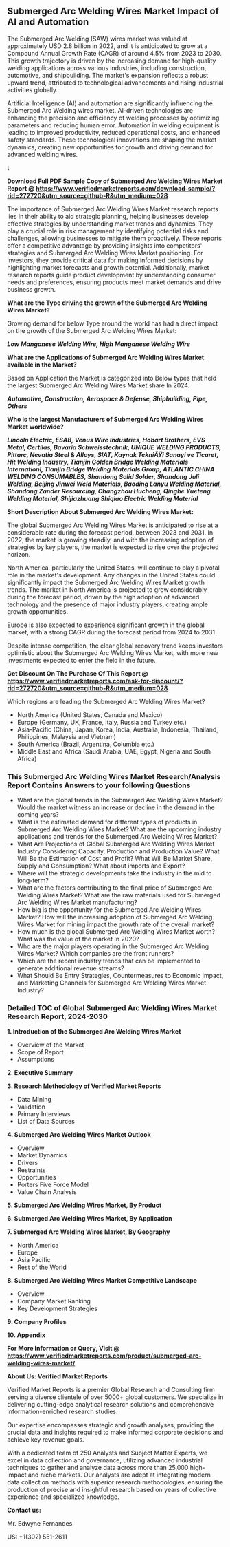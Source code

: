 <h2>Submerged Arc Welding Wires Market Impact of AI and Automation</h2><p>The Submerged Arc Welding (SAW) wires market was valued at approximately USD 2.8 billion in 2022, and it is anticipated to grow at a Compound Annual Growth Rate (CAGR) of around 4.5% from 2023 to 2030. This growth trajectory is driven by the increasing demand for high-quality welding applications across various industries, including construction, automotive, and shipbuilding. The market's expansion reflects a robust upward trend, attributed to technological advancements and rising industrial activities globally.</p><p>Artificial Intelligence (AI) and automation are significantly influencing the Submerged Arc Welding wires market. AI-driven technologies are enhancing the precision and efficiency of welding processes by optimizing parameters and reducing human error. Automation in welding equipment is leading to improved productivity, reduced operational costs, and enhanced safety standards. These technological innovations are shaping the market dynamics, creating new opportunities for growth and driving demand for advanced welding wires.</p>t</p><p id="" class=""><strong>Download Full PDF Sample Copy of Submerged Arc Welding Wires Market Report @ <a href="https://www.verifiedmarketreports.com/download-sample/?rid=272720&utm_source=github-R&utm_medium=028" target="_blank">https://www.verifiedmarketreports.com/download-sample/?rid=272720&utm_source=github-R&utm_medium=028</a></strong></p><p>The importance of&nbsp;Submerged Arc Welding Wires Market research reports lies in their ability to aid strategic planning, helping businesses develop effective strategies by understanding market trends and dynamics. They play a crucial role in risk management by identifying potential risks and challenges, allowing businesses to mitigate them proactively. These reports offer a competitive advantage by providing insights into competitors' strategies and Submerged Arc Welding Wires Market positioning. For investors, they provide critical data for making informed decisions by highlighting market forecasts and growth potential. Additionally, market research reports guide product development by understanding consumer needs and preferences, ensuring products meet market demands and drive business growth.</p><p><strong>What are the&nbsp;Type driving the growth of the Submerged Arc Welding Wires Market?</strong></p><p id="" class="">Growing demand for below Type around the world has had a direct impact on the growth of the Submerged Arc Welding Wires Market:</p><em><strong>Low Manganese Welding Wire, High Manganese Welding Wire</strong></em></p><strong>What are the&nbsp;Applications&nbsp;of Submerged Arc Welding Wires Market available in the Market?</strong></p><p id="" class="">Based on Application the Market is categorized into Below types that held the largest Submerged Arc Welding Wires Market share In 2024.</p><em><strong>Automotive, Construction, Aerospace & Defense, Shipbuilding, Pipe, Others</strong></em></p><strong>Who is the largest Manufacturers of Submerged Arc Welding Wires Market worldwide?</strong></p><p><em><strong>Lincoln Electric, ESAB, Venus Wire Industries, Hobart Brothers, EVS Metal, Certilas, Bavaria Schweisstechnik, UNIQUE WELDING PRODUCTS, Pittarc, Nevatia Steel & Alloys, SIAT, Kaynak TekniÄŸi Sanayi ve Ticaret, Hit Welding Industry, Tianjin Golden Bridge Welding Materials Internationl, Tianjin Bridge Welding Materials Group, ATLANTIC CHINA WELDING CONSUMABLES, Shandong Solid Solder, Shandong Juli Welding, Beijing Jinwei Weld Materials, Baoding Lanyu Welding Material, Shandong Zander Resourcing, Changzhou Hucheng, Qinghe Yueteng Welding Material, Shijiazhuang Shiqiao Electric Welding Material</strong></em></p><p id="" class=""><strong>Short Description About Submerged Arc Welding Wires Market:</strong></p><p>The global Submerged Arc Welding Wires Market is anticipated to rise at a considerable rate during the forecast period, between 2023 and 2031. In 2022, the market is growing steadily, and with the increasing adoption of strategies by key players, the market is expected to rise over the projected horizon.</p><p>North America, particularly the United States, will continue to play a pivotal role in the market's development. Any changes in the United States could significantly impact the Submerged Arc Welding Wires Market growth trends. The market in North America is projected to grow considerably during the forecast period, driven by the high adoption of advanced technology and the presence of major industry players, creating ample growth opportunities.</p><p>Europe is also expected to experience significant growth in the global market, with a strong CAGR during the forecast period from 2024 to 2031.</p><p>Despite intense competition, the clear global recovery trend keeps investors optimistic about the Submerged Arc Welding Wires Market, with more new investments expected to enter the field in the future.</p><p id="" class=""><strong>Get Discount On The Purchase Of This Report @ <a href="https://www.verifiedmarketreports.com/ask-for-discount/?rid=272720&utm_source=github-R&utm_medium=028" target="_blank">https://www.verifiedmarketreports.com/ask-for-discount/?rid=272720&utm_source=github-R&utm_medium=028</a></strong></p>Which regions are leading the Submerged Arc Welding Wires Market?</p><ul><li>North America (United States, Canada and Mexico)</li><li>Europe (Germany, UK, France, Italy, Russia and Turkey etc.)</li><li>Asia-Pacific (China, Japan, Korea, India, Australia, Indonesia, Thailand, Philippines, Malaysia and Vietnam)</li><li>South America (Brazil, Argentina, Columbia etc.)</li><li>Middle East and Africa (Saudi Arabia, UAE, Egypt, Nigeria and South Africa)</li></ul><h3 id="" class="">This Submerged Arc Welding Wires Market Research/Analysis Report Contains Answers to your following Questions</h3><ul><li>What are the global trends in the Submerged Arc Welding Wires Market? Would the market witness an increase or decline in the demand in the coming years?</li><li>What is the estimated demand for different types of products in Submerged Arc Welding Wires Market? What are the upcoming industry applications and trends for the Submerged Arc Welding Wires Market?</li><li>What Are Projections of Global Submerged Arc Welding Wires Market Industry Considering Capacity, Production and Production Value? What Will Be the Estimation of Cost and Profit? What Will Be Market Share, Supply and Consumption? What about imports and Export?</li><li>Where will the strategic developments take the industry in the mid to long-term?</li><li>What are the factors contributing to the final price of Submerged Arc Welding Wires Market? What are the raw materials used for Submerged Arc Welding Wires Market manufacturing?</li><li>How big is the opportunity for the Submerged Arc Welding Wires Market? How will the increasing adoption of Submerged Arc Welding Wires Market for mining impact the growth rate of the overall market?</li><li>How much is the global Submerged Arc Welding Wires Market worth? What was the value of the market In 2020?</li><li>Who are the major players operating in the Submerged Arc Welding Wires Market? Which companies are the front runners?</li><li>Which are the recent industry trends that can be implemented to generate additional revenue streams?</li><li>What Should Be Entry Strategies, Countermeasures to Economic Impact, and Marketing Channels for Submerged Arc Welding Wires Market Industry?</li></ul><h3 id="" class="">Detailed TOC of Global Submerged Arc Welding Wires Market Research Report, 2024-2030</h3><p id="" class=""><strong>1. Introduction of the Submerged Arc Welding Wires Market</strong></p><ul><li>Overview of the Market</li><li>Scope of Report</li><li>Assumptions</li></ul><p id="" class=""><strong>2. Executive Summary</strong></p><p id="" class=""><strong>3. Research Methodology of Verified Market Reports</strong></p><ul><li>Data Mining</li><li>Validation</li><li>Primary Interviews</li><li>List of Data Sources</li></ul><p id="" class=""><strong>4. Submerged Arc Welding Wires Market Outlook</strong></p><ul><li>Overview</li><li>Market Dynamics</li><li>Drivers</li><li>Restraints</li><li>Opportunities</li><li>Porters Five Force Model</li><li>Value Chain Analysis</li></ul><p id="" class=""><strong>5. Submerged Arc Welding Wires Market, By Product</strong></p><p id="" class=""><strong>6. Submerged Arc Welding Wires Market, By Application</strong></p><p id="" class=""><strong>7. Submerged Arc Welding Wires Market, By Geography</strong></p><ul><li>North America</li><li>Europe</li><li>Asia Pacific</li><li>Rest of the World</li></ul><p id="" class=""><strong>8. Submerged Arc Welding Wires Market Competitive Landscape</strong></p><ul><li>Overview</li><li>Company Market Ranking</li><li>Key Development Strategies</li></ul><p id="" class=""><strong>9. Company Profiles</strong></p><p id="" class=""><strong>10. Appendix</strong></p><p id="" class=""><strong>For More Information or Query, Visit @ <a href="https://www.verifiedmarketreports.com/product/submerged-arc-welding-wires-market/" target="_blank">https://www.verifiedmarketreports.com/product/submerged-arc-welding-wires-market/</a></strong></p><p id="" class=""><strong>About Us: Verified Market Reports</strong></p><p id="" class="">Verified Market Reports is a premier Global Research and Consulting firm serving a diverse clientele of over 5000+ global customers. We specialize in delivering cutting-edge analytical research solutions and comprehensive information-enriched research studies.</p><p id="" class="">Our expertise encompasses strategic and growth analyses, providing the crucial data and insights required to make informed corporate decisions and achieve key revenue goals.</p><p id="" class="">With a dedicated team of 250 Analysts and Subject Matter Experts, we excel in data collection and governance, utilizing advanced industrial techniques to gather and analyze data across more than 25,000 high-impact and niche markets. Our analysts are adept at integrating modern data collection methods with superior research methodologies, ensuring the production of precise and insightful research based on years of collective experience and specialized knowledge.</p><p id="" class=""><strong>Contact us:</strong></p><p id="" class="">Mr. Edwyne Fernandes</p><p id="" class="">US: +1(302) 551-2611</p>